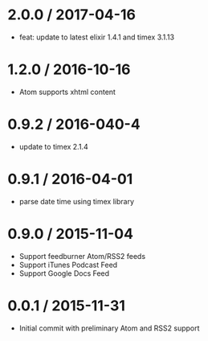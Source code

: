# 2.0.0 / 2017-04-16

* feat: update to latest elixir 1.4.1 and timex 3.1.13 

# 1.2.0 / 2016-10-16

* Atom supports xhtml content

# 0.9.2 / 2016-040-4

* update to timex 2.1.4

# 0.9.1 / 2016-04-01

* parse date time using timex library

# 0.9.0 / 2015-11-04

* Support feedburner Atom/RSS2 feeds
* Support iTunes Podcast Feed
* Support Google Docs Feed

# 0.0.1 / 2015-11-31

* Initial commit with preliminary Atom and RSS2 support
